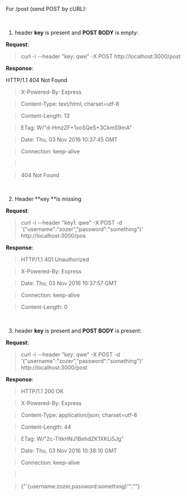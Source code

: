 For /post (send POST by cURL):

 

1. header **key** is present and **POST BODY** is empty:

**Request**:

>   curl -i --header "key: qwe" -X POST http://localhost:3000/post

**Response**:

HTTP/1.1 404 Not Found

>   X-Powered-By: Express

>   Content-Type: text/html; charset=utf-8

>   Content-Length: 13

>   ETag: W/"d-HmzZF+1xoSQeS+3CkmS9mA"

>   Date: Thu, 03 Nov 2016 10:37:45 GMT

>   Connection: keep-alive

>    

>   404 Not Found

 

2. Header **кey **is missing

**Request**:

>   curl -i --header "key1: qwe" -X POST -d
>   '{"username":"zozer","password":"something"}' http://localhost:3000/pos

**Response**:

>   HTTP/1.1 401 Unauthorized

>   X-Powered-By: Express

>   Date: Thu, 03 Nov 2016 10:37:57 GMT

>   Connection: keep-alive

>   Content-Length: 0

 

3. header **key** is present and **POST BODY** is present:

**Request**:

>   curl -i --header "key: qwe" -X POST -d
>   '{"username":"zozer","password":"something"}' http://localhost:3000/post

**Response**:

>   HTTP/1.1 200 OK

>   X-Powered-By: Express

>   Content-Type: application/json; charset=utf-8

>   Content-Length: 44

>   ETag: W/"2c-TItkHNJ1BehdZK1XKLi5Jg"

>   Date: Thu, 03 Nov 2016 10:38:10 GMT

>   Connection: keep-alive

>    

>   {"'{username:zozer,password:something}'":""}
